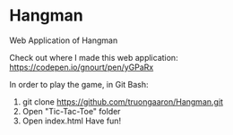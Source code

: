 # Hangman
Web Application of Hangman

Check out where I made this web application: https://codepen.io/gnourt/pen/yGPaRx

In order to play the game, in Git Bash:
1) git clone https://github.com/truongaaron/Hangman.git
2) Open "Tic-Tac-Toe" folder
3) Open index.html
Have fun!
